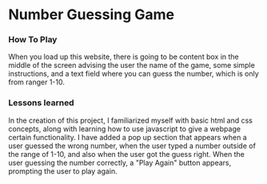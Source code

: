 # Number Guessing Game
### How To Play
When you load up this website, there is going to be content box in the middle of the screen advising the user the name of the game, some simple instructions, and a text field where you can guess the number, which is only from ranger 1-10.

### Lessons learned
In the creation of this project, I familiarized myself with basic html and css concepts, along with learning how to use javascript to give a webpage certain functionality. I have added a pop up section that appears when a user guessed the wrong number, when the user typed a number outside of the range of 1-10, and also when the user got the guess right. When the user guessing the number correctly, a "Play Again" button appears, prompting the user to play again.


